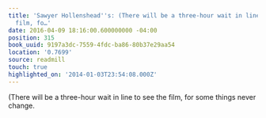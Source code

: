 ```yaml
---
title: 'Sawyer Hollenshead''s: (There will be a three-hour wait in line to see the
  film, fo…'
date: 2016-04-09 18:16:00.600000000 -04:00
position: 315
book_uuid: 9197a3dc-7559-4fdc-ba86-80b37e29aa54
location: '0.7699'
source: readmill
touch: true
highlighted_on: '2014-01-03T23:54:08.000Z'
---
```


(There will be a three-hour wait in line to see the film, for some things never change.